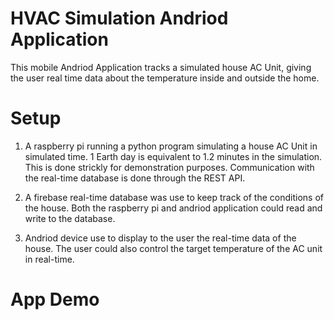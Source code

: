 # HVAC Simulation Andriod Application

This mobile Andriod Application tracks a simulated house AC Unit, giving the user real time data about the temperature inside and outside the home.

# Setup

1. A raspberry pi running a python program simulating a house AC Unit in simulated time. 1 Earth day is equivalent to 1.2 minutes in the simulation.
This is done strickly for demonstration purposes. Communication with the real-time database is done through the REST API.

2. A firebase real-time database was use to keep track of the conditions of the house. Both the raspberry pi and andriod application could read and write
to the database.

3. Andriod device use to display to the user the real-time data of the house. The user could also control the target temperature of the AC unit in real-time.

# App Demo
